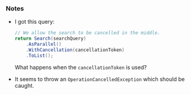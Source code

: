 ### Notes

-	I got this query:

	```csharp
	// We allow the search to be cancelled in the middle.
    return Search(searchQuery)
        .AsParallel()
        .WithCancellation(cancellationToken)
        .ToList();
	```

    What happens when the `cancellationToken` is used?

-   It seems to throw an `OperationCancelledException` which should be caught.
